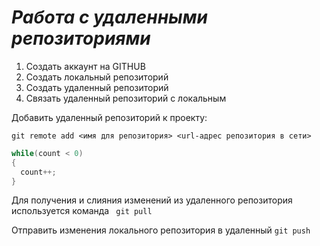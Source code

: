 # ***Работа с удаленными репозиториями***

1. Создать аккаунт на GITHUB 
2. Создать локальный репозиторий 
3. Создать удаленный репозиторий 
4. Связать удаленный репозиторий с локальным


Добавить удаленный репозиторий к проекту:
```
git remote add <имя для репозитория> <url-адрес репозитория в сети>
```
```C#
while(count < 0)
{
  count++;
}
```
Для получения и слияния изменений из удаленного репозитория используется команда ` git pull`

Отправить изменения локального репозитория в удаленный `git push`
